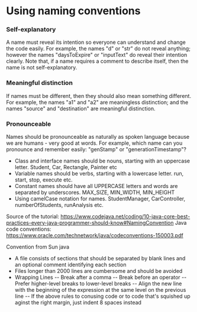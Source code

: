 # Using naming conventions

### Self-explanatory

A name must reveal its intention so everyone can understand and change the code easily. For example, the names
"d" or "str" do not reveal anything; however the names "daysToExpire" or "inputText" do reveal their intention clearly. Note that, if a name
requires a comment to describe itself, then the name is not self-explanatory.

### Meaningful distinction

If names must be different, then they should also mean something different. For example, the names "a1" and "a2" are meaningless distinction; and the names "source" and "destination" are meaningful distinction.

### Pronounceable

Names should be pronounceable as naturally as spoken language because we are humans - very good at words.
For example, which name can you pronounce and remember easily: "genStamp" or "generationTimestamp"?

- Class and interface names should be nouns, starting with an uppercase letter. Student, Car, Rectangle, Painter etc
- Variable names should be verbs, starting with a lowercase letter. run, start, stop, execute etc.
- Constant names should have all UPPERCASE letters and words are separated by underscores. MAX_SIZE, MIN_WIDTH, MIN_HEIGHT
- Using camelCase notation for names. StudentManager, CarController, numberOfStudents, runAnalysis etc.

Source of the tutorial: https://www.codejava.net/coding/10-java-core-best-practices-every-java-programmer-should-know#NamingConvention
Java code conventions: https://www.oracle.com/technetwork/java/codeconventions-150003.pdf

Convention from Sun java

- A file consists of sections that should be separated by blank lines and an optional comment identifying each section
- Files longer than 2000 lines are cumbersome and should be avoided
- Wrapping Lines
  -- Break after a comma
  -- Break before an operator
  -- Prefer higher-level breaks to lower-level breaks
  -- Align the new line with the beginning of the expression at the same level on the previous line
  -- If the above rules to conusing code or to code that's squished up aginst the right margin, just indent 8 spaces instead
